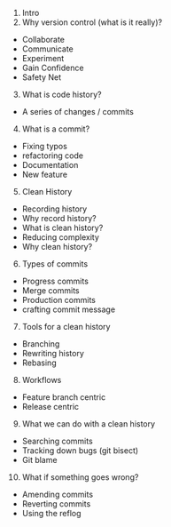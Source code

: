 1. Intro
2. Why version control (what is it really)?
  * Collaborate
  * Communicate
  * Experiment
  * Gain Confidence
  * Safety Net
3. What is code history?
  * A series of changes / commits
4. What is a commit?
  * Fixing typos
  * refactoring code
  * Documentation
  * New feature
5. Clean History
  * Recording history
  * Why record history?
  * What is clean history?
  * Reducing complexity
  * Why clean history?
6. Types of commits
  * Progress commits
  * Merge commits
  * Production commits
  * crafting commit message
7. Tools for a clean history
  * Branching
  * Rewriting history
  * Rebasing
8. Workflows
  * Feature branch centric
  * Release centric
9. What we can do with a clean history
  * Searching commits
  * Tracking down bugs (git bisect)
  * Git blame
10. What if something goes wrong?
  * Amending commits
  * Reverting commits
  * Using the reflog

